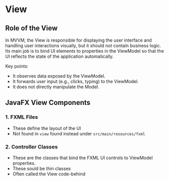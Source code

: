 # View

## Role of the View
In MVVM, the View is responsible for displaying the user interface and handling user interactions visually, but it should not contain business logic. Its main job is to bind UI elements to properties in the ViewModel so that the UI reflects the state of the application automatically.

Key points:
- It observes data exposed by the ViewModel.
- It forwards user input (e.g., clicks, typing) to the ViewModel.
- It does not directly manipulate the Model.

## JavaFX View Components

### 1. FXML Files

- These define the layout of the UI
- Not found in `view` found instead under `src/main/resources/fxml`

### 2. Controller Classes

- These are the classes that bind the FXML UI controls to ViewModel properties.
- These sould be thin classes
- Often called the View code-behind